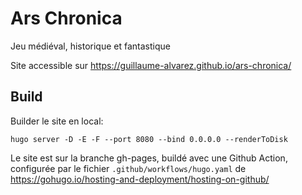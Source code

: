 # Ars Chronica
Jeu médiéval, historique et fantastique

Site accessible sur  https://guillaume-alvarez.github.io/ars-chronica/ 

## Build

Builder le site en local:
```
hugo server -D -E -F --port 8080 --bind 0.0.0.0 --renderToDisk
```

Le site est sur la branche gh-pages, buildé avec une Github Action, configurée par le fichier `.github/workflows/hugo.yaml` de https://gohugo.io/hosting-and-deployment/hosting-on-github/
